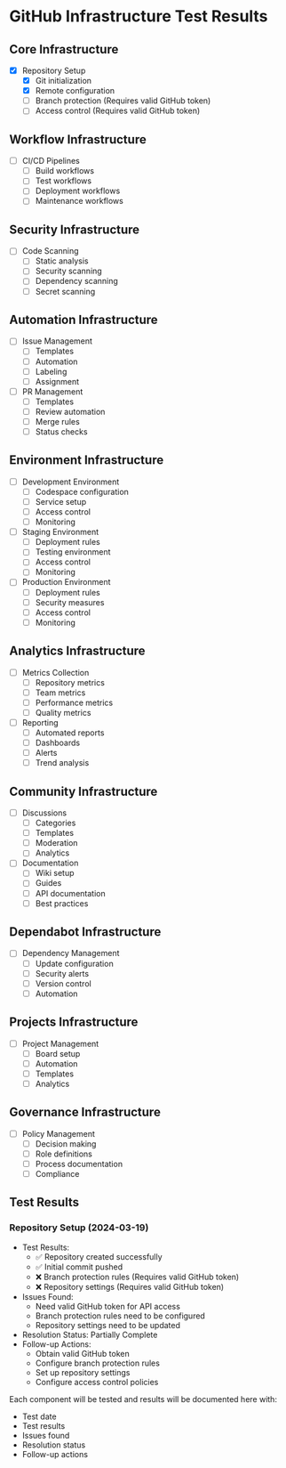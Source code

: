# GitHub Infrastructure Test Results

## Core Infrastructure
- [x] Repository Setup
  - [x] Git initialization
  - [x] Remote configuration
  - [ ] Branch protection (Requires valid GitHub token)
  - [ ] Access control (Requires valid GitHub token)

## Workflow Infrastructure
- [ ] CI/CD Pipelines
  - [ ] Build workflows
  - [ ] Test workflows
  - [ ] Deployment workflows
  - [ ] Maintenance workflows

## Security Infrastructure
- [ ] Code Scanning
  - [ ] Static analysis
  - [ ] Security scanning
  - [ ] Dependency scanning
  - [ ] Secret scanning

## Automation Infrastructure
- [ ] Issue Management
  - [ ] Templates
  - [ ] Automation
  - [ ] Labeling
  - [ ] Assignment

- [ ] PR Management
  - [ ] Templates
  - [ ] Review automation
  - [ ] Merge rules
  - [ ] Status checks

## Environment Infrastructure
- [ ] Development Environment
  - [ ] Codespace configuration
  - [ ] Service setup
  - [ ] Access control
  - [ ] Monitoring

- [ ] Staging Environment
  - [ ] Deployment rules
  - [ ] Testing environment
  - [ ] Access control
  - [ ] Monitoring

- [ ] Production Environment
  - [ ] Deployment rules
  - [ ] Security measures
  - [ ] Access control
  - [ ] Monitoring

## Analytics Infrastructure
- [ ] Metrics Collection
  - [ ] Repository metrics
  - [ ] Team metrics
  - [ ] Performance metrics
  - [ ] Quality metrics

- [ ] Reporting
  - [ ] Automated reports
  - [ ] Dashboards
  - [ ] Alerts
  - [ ] Trend analysis

## Community Infrastructure
- [ ] Discussions
  - [ ] Categories
  - [ ] Templates
  - [ ] Moderation
  - [ ] Analytics

- [ ] Documentation
  - [ ] Wiki setup
  - [ ] Guides
  - [ ] API documentation
  - [ ] Best practices

## Dependabot Infrastructure
- [ ] Dependency Management
  - [ ] Update configuration
  - [ ] Security alerts
  - [ ] Version control
  - [ ] Automation

## Projects Infrastructure
- [ ] Project Management
  - [ ] Board setup
  - [ ] Automation
  - [ ] Templates
  - [ ] Analytics

## Governance Infrastructure
- [ ] Policy Management
  - [ ] Decision making
  - [ ] Role definitions
  - [ ] Process documentation
  - [ ] Compliance

## Test Results
### Repository Setup (2024-03-19)
- Test Results:
  - ✅ Repository created successfully
  - ✅ Initial commit pushed
  - ❌ Branch protection rules (Requires valid GitHub token)
  - ❌ Repository settings (Requires valid GitHub token)
- Issues Found:
  - Need valid GitHub token for API access
  - Branch protection rules need to be configured
  - Repository settings need to be updated
- Resolution Status: Partially Complete
- Follow-up Actions:
  - Obtain valid GitHub token
  - Configure branch protection rules
  - Set up repository settings
  - Configure access control policies

Each component will be tested and results will be documented here with:
- Test date
- Test results
- Issues found
- Resolution status
- Follow-up actions

